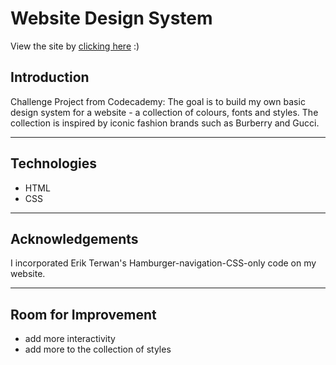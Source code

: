 # Website Design System
View the site by [clicking here](https://maddc0de.github.io/website-design-system/) :)

## Introduction
Challenge Project from Codecademy: The goal is to build my own basic design system for a website - a collection of colours, fonts and styles.
The collection is inspired by iconic fashion brands such as Burberry and Gucci.

---

## Technologies
- HTML
- CSS

---

## Acknowledgements
I incorporated Erik Terwan's Hamburger-navigation-CSS-only code on my website.

---

## Room for Improvement
- add more interactivity
- add more to the collection of styles
